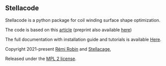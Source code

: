 Stellacode
---

Stellacode is a python package for coil winding surface shape optimization.

The code is based on this [article](https://www.sciencedirect.com/science/article/pii/S0021782422000587?via%3Dihub) (preprint also available [here](https://arxiv.org/abs/2112.05049))

The full documentation with installation guide and tutorials is available [Here](https://rob3315.github.io/stellacode/).

Copyright 2021-present [Rémi Robin](https://rrobin.pages.math.cnrs.fr/) and [Stellacage](https://www.ljll.math.upmc.fr/~sigalotti/cage/stellacage.html),

Released under the [MPL 2 license](https://mozilla.org/MPL/2.0).

